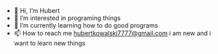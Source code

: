 - 👋 Hi, I’m Hubert
- 👀 I’m interested in programing things
- 🌱 I’m currently learning how to do good programs 
- 📫 How to reach me hubertkowalski7777@gmail.com
i am new and i want to learn new things

